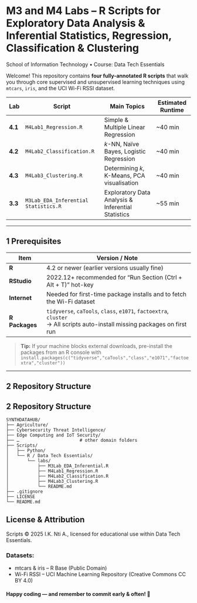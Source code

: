 # M3 and M4 Labs – R Scripts for Exploratory Data Analysis & Inferential Statistics, Regression, Classification & Clustering  
School of Information Technology • Course: Data Tech Essentials​

Welcome! This repository contains **four fully-annotated R scripts** that walk you through
core supervised and unsupervised learning techniques using `mtcars`, `iris`, and the UCI
Wi-Fi RSSI dataset.

| Lab | Script | Main Topics | Estimated Runtime |
|-----|--------|-------------|-------------------|
| **4.1** | `M4Lab1_Regression.R` | Simple & Multiple Linear Regression | ~40 min |
| **4.2** | `M4Lab2_Classification.R` | *k*-NN, Naïve Bayes, Logistic Regression | ~40 min |
| **4.3** | `M4Lab3_Clustering.R` | Determining *k*, K-Means, PCA visualisation | ~40 min |
| **3.3** | `M3Lab_EDA_Inferential Statistics.R` | Exploratory Data Analysis & Inferential Statistics  | ~55 min |
---

## 1  Prerequisites

| Item | Version / Note |
|------|----------------|
| **R** | 4.2 or newer (earlier versions usually fine) |
| **RStudio** | 2022.12+ recommended for “Run Section (Ctrl + Alt + T)” hot-key |
| **Internet** | Needed for first-time package installs and to fetch the Wi-Fi dataset |
| **R Packages** | `tidyverse`, `caTools`, `class`, `e1071`, `factoextra`, `cluster`<br>→ All scripts auto-install missing packages on first run |

> **Tip:** If your machine blocks external downloads, pre-install the packages
> from an R console with  
> `install.packages(c("tidyverse","caTools","class","e1071","factoextra","cluster"))`

---

## 2  Repository Structure

## 2  Repository Structure

```text
SYNTHDATAHUB/
├── Agriculture/
├── Cybersecurity Threat Intelligence/
├── Edge Computing and IoT Security/
├── …                       # other domain folders
├── Scripts/
│   ├── Python/
│   └── R / Data Tech Essentials/
│       └── labs/
│           ├── M3Lab_EDA_Inferential.R
│           ├── M4Lab1_Regression.R
│           ├── M4Lab2_Classification.R
│           ├── M4Lab3_Clustering.R
│           └── README.md
├── .gitignore
├── LICENSE
└── README.md
```
## License & Attribution
Scripts © 2025 I.K. Nti A., licensed for educational use within Data Tech Essentials.
### Datasets:
* mtcars & iris – R Base (Public Domain)
* Wi-Fi RSSI – UCI Machine Learning Repository (Creative Commons CC BY 4.0)
#### Happy coding — and remember to commit early & often! 🚀
